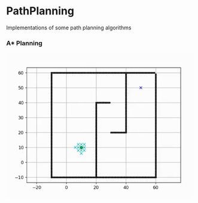 # PathPlanning
 Implementations of some path planning algorithms

### A* Planning
 <img src="astar.gif" width="500" alt="AStar Animation">
